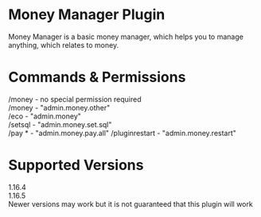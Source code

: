 ﻿# Money Manager Plugin

Money Manager is a basic money manager, which helps you to manage anything, which relates to money.

# Commands & Permissions

/money - no special permission required  
/money <User> - "admin.money.other"  
/eco - "admin.money"  
/setsql - "admin.money.set.sql"    
/pay * - "admin.money.pay.all"
/pluginrestart - "admin.money.restart"

# Supported Versions
1.16.4  
1.16.5  
Newer versions may work but it is not guaranteed that this plugin will work
